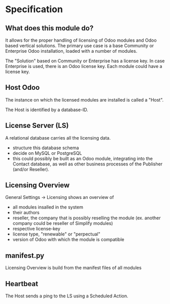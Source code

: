 # Specification

## What does this module do?

It allows for the proper handling of licensing of Odoo modules and Odoo based vertical solutions. 
The primary use case is a base Community or Enterprise Odoo installation, loaded with a number of modules.

The "Solution" based on Community or Enterprise has a license key.
In case Enterprise is used, there is an Odoo license key.
Each module could have a license key.

## Host Odoo

The instance on which the licensed modules are installed is called a "Host".

The Host is identified by a database-ID.

## License Server (LS)

A relational database carries all the licensing data.

- structure this database schema
- decide on MySQL or PostgreSQL
- this could possibly be built as an Odoo module, integrating into the Contact database, as well as other business processes of the Publisher (and/or Reseller).

## Licensing Overview

General Settings -> Licensing shows an overview of 

- all modules insalled in the system
- their authors
- reseller, the company that is possibly reselling the module (ex. another company could be reseller of Simplify modules)
- respective license-key
- license type, "renewable" or "perpectual"
- version of Odoo with which the module is compatible

## manifest.py

Licensing Overview is build from the manifest files of all modules

## Heartbeat

The Host sends a ping to the LS using a Scheduled Action. 



